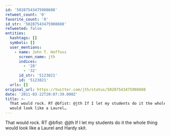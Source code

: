 ```yaml
---
id: '50287543475908608'
retweet_count: '0'
favorite_count: '0'
id_str: '50287543475908608'
retweeted: false
entities:
  hashtags: []
  symbols: []
  user_mentions:
    - name: John T. Hoffoss
      screen_name: jth
      indices:
        - '28'
        - '32'
      id_str: '5123821'
      id: '5123821'
  urls: []
original_url: https://twitter.com/jth/status/50287543475908608
date: '2011-03-22T20:07:39.000Z'
title: >-
  That would rock. RT @bfist: @jth If I let my students do it the whole thing
  would look like a Laurel…
---
```


That would rock. RT @bfist: @jth If I let my students do it the whole thing would look like a Laurel and Hardy skit.